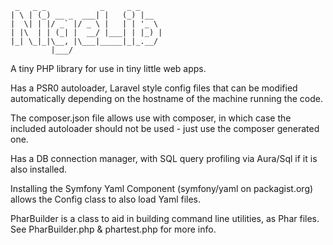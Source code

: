 ```
 _   _ _            _     _ _     
| \ | (_) __ _  ___| |   (_) |__  
|  \| | |/ _` |/ _ \ |   | | '_ \ 
| |\  | | (_| |  __/ |___| | |_) |
|_| \_|_|\__, |\___|_____|_|_.__/ 
         |___/                    
```

A tiny PHP library for use in tiny little web apps.

Has a PSR0 autoloader, Laravel style config files that can be modified automatically
depending on the hostname of the machine running the code.

The composer.json file allows use with composer, in which case the included
autoloader should not be used - just use the composer generated one.

Has a DB connection manager, with SQL query profiling via Aura/Sql if it is
also installed.

Installing the Symfony Yaml Component (symfony/yaml on packagist.org) allows the
Config class to also load Yaml files.

PharBuilder is a class to aid in building command line utilities, as Phar files.
See PharBuilder.php & phartest.php for more info.
